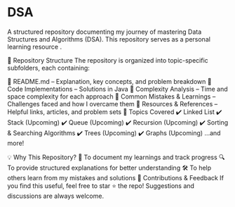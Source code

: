 # DSA
A structured repository documenting my journey of mastering Data Structures and Algorithms (DSA). This repository serves as a personal learning resource .


📂 Repository Structure
The repository is organized into topic-specific subfolders, each containing:

📌 README.md – Explanation, key concepts, and problem breakdown
📌 Code Implementations – Solutions in Java 
📌 Complexity Analysis – Time and space complexity for each approach
📌 Common Mistakes & Learnings – Challenges faced and how I overcame them
📌 Resources & References – Helpful links, articles, and problem sets
🔹 Topics Covered
✔️ Linked List
✔️ Stack (Upcoming)
✔️ Queue (Upcoming)
✔️ Recursion (Upcoming)
✔️ Sorting & Searching Algorithms
✔️ Trees (Upcoming)
✔️ Graphs (Upcoming)
...and more!

💡 Why This Repository?
📖 To document my learnings and track progress
🔍 To provide structured explanations for better understanding
🛠️ To help others learn from my mistakes and solutions
📢 Contributions & Feedback
If you find this useful, feel free to star ⭐ the repo! Suggestions and discussions are always welcome.
